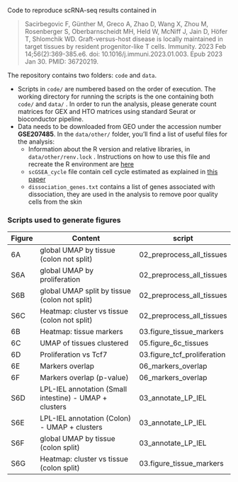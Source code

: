 Code to reproduce scRNA-seq results contained in 

> Sacirbegovic F, Günther M, Greco A, Zhao D, Wang X, Zhou M, Rosenberger S, Oberbarnscheidt MH, Held W, McNiff J, Jain D, Höfer T, Shlomchik WD. Graft-versus-host disease is locally maintained in target tissues by resident progenitor-like T cells. Immunity. 2023 Feb 14;56(2):369-385.e6. doi: 10.1016/j.immuni.2023.01.003. Epub 2023 Jan 30. PMID: 36720219.
> 

The repository contains two folders: `code` and `data`. 

- Scripts in `code/`  are numbered based on the order of execution. The working directory for running the scripts is the one containing both `code/` and `data/` . In order to run the analysis, please generate count matrices for GEX and HTO matrices using standard Seurat or bioconductor pipeline.
- Data needs to be downloaded from GEO under the accession number **GSE207485**. In the `data/other/` folder, you’ll find a list of useful files for the analysis:
    - Information about the R version and relative libraries, in `data/other/renv.lock` . Instructions on how to use this file and recreate the R environment are [here](https://rstudio.github.io/renv/articles/renv.html)
    - `scGSEA_cycle` file contain cell cycle estimated as explained in [this paper](https://pubmed.ncbi.nlm.nih.gov/32783885/)
    - `dissociation_genes.txt` contains a list of genes associated with dissociation, they are used in the analysis to remove poor quality cells from the skin

### Scripts used to generate figures

| Figure | Content | script |
| --- | --- | --- |
| 6A | global UMAP by tissue (colon not split) | 02_preprocess_all_tissues |
| S6A | global UMAP by proliferation | 02_preprocess_all_tissues |
| S6B | global UMAP split by tissue (colon not split) | 02_preprocess_all_tissues |
| S6C | Heatmap: cluster vs tissue (colon not split) | 02_preprocess_all_tissues |
| 6B | Heatmap: tissue markers | 03.figure_tissue_markers |
| 6C | UMAP of tissues clustered | 05.figure_6c_tissues |
| 6D | Proliferation vs Tcf7 | 03.figure_tcf_proliferation |
| 6E | Markers overlap  | 06_markers_overlap |
| 6F | Markers overlap (p-value) | 06_markers_overlap |
| S6D | LPL-IEL annotation (Small intestine) - UMAP + clusters | 03_annotate_LP_IEL |
| S6E | LPL-IEL annotation (Colon) - UMAP + clusters | 03_annotate_LP_IEL |
| S6F | global UMAP by tissue (colon split) | 03_annotate_LP_IEL |
| S6G | Heatmap: cluster vs tissue (colon split) | 03.figure_tissue_markers |
